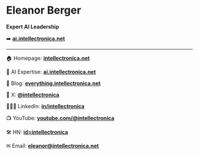 # Eleanor Berger

**Expert AI Leadership**

➡️ **[ai.intellectronica.net](https://ai.intellectronica.net/)**

---

🏠 Homepage: **[intellectronica.net](https://intellectronica.net/)**

🧠 AI Expertise: **[ai.intellectronica.net](https://ai.intellectronica.net/)**

🔖 Blog: **[everything.intellectronica.net](https://everything.intellectronica.net/)**

📢 X: **[@intellectronica](https://x.com/intellectronica)**

👩🏽‍💻 LinkedIn: **[in/intellectronica](https://www.linkedin.com/in/intellectronica/)**

📺 YouTube: **[youtube.com/@intellectronica](https://www.youtube.com/@intellectronica)**

🛠️ HN: **[id=intellectronica](https://news.ycombinator.com/user?id=intellectronica)**

✉ Email: **[eleanor@intellectronica.net](mailto:eleanor@intellectronica.net)**
